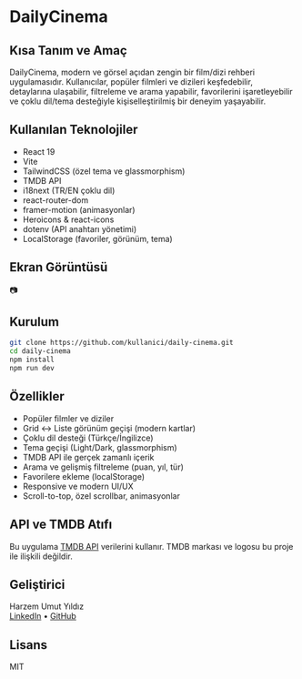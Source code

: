 # DailyCinema

## Kısa Tanım ve Amaç
DailyCinema, modern ve görsel açıdan zengin bir film/dizi rehberi uygulamasıdır. Kullanıcılar, popüler filmleri ve dizileri keşfedebilir, detaylarına ulaşabilir, filtreleme ve arama yapabilir, favorilerini işaretleyebilir ve çoklu dil/tema desteğiyle kişiselleştirilmiş bir deneyim yaşayabilir.

## Kullanılan Teknolojiler
- React 19
- Vite
- TailwindCSS (özel tema ve glassmorphism)
- TMDB API
- i18next (TR/EN çoklu dil)
- react-router-dom
- framer-motion (animasyonlar)
- Heroicons & react-icons
- dotenv (API anahtarı yönetimi)
- LocalStorage (favoriler, görünüm, tema)

## Ekran Görüntüsü
📷

## Kurulum
```bash
git clone https://github.com/kullanici/daily-cinema.git
cd daily-cinema
npm install
npm run dev
```

## Özellikler
- Popüler filmler ve diziler
- Grid ↔ Liste görünüm geçişi (modern kartlar)
- Çoklu dil desteği (Türkçe/İngilizce)
- Tema geçişi (Light/Dark, glassmorphism)
- TMDB API ile gerçek zamanlı içerik
- Arama ve gelişmiş filtreleme (puan, yıl, tür)
- Favorilere ekleme (localStorage)
- Responsive ve modern UI/UX
- Scroll-to-top, özel scrollbar, animasyonlar

## API ve TMDB Atıfı
Bu uygulama [TMDB API](https://www.themoviedb.org/) verilerini kullanır. TMDB markası ve logosu bu proje ile ilişkili değildir.

## Geliştirici
Harzem Umut Yıldız  
[LinkedIn](https://www.linkedin.com/in/harzem-umut-y%C4%B1ld%C4%B1z-2356801b7/) • [GitHub](https://github.com/HarzemYldz)

## Lisans
MIT

